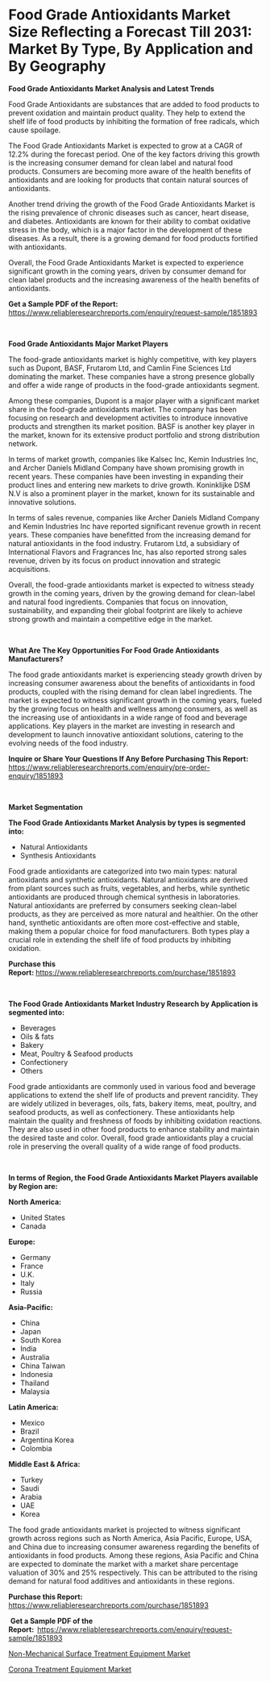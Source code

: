 <p><h1>Food Grade Antioxidants Market Size Reflecting a Forecast Till 2031: Market By Type, By Application and By Geography</h1></p><p><strong>Food Grade Antioxidants Market Analysis and Latest Trends</strong></p>
<p><p>Food Grade Antioxidants are substances that are added to food products to prevent oxidation and maintain product quality. They help to extend the shelf life of food products by inhibiting the formation of free radicals, which cause spoilage.</p><p>The Food Grade Antioxidants Market is expected to grow at a CAGR of 12.2% during the forecast period. One of the key factors driving this growth is the increasing consumer demand for clean label and natural food products. Consumers are becoming more aware of the health benefits of antioxidants and are looking for products that contain natural sources of antioxidants.</p><p>Another trend driving the growth of the Food Grade Antioxidants Market is the rising prevalence of chronic diseases such as cancer, heart disease, and diabetes. Antioxidants are known for their ability to combat oxidative stress in the body, which is a major factor in the development of these diseases. As a result, there is a growing demand for food products fortified with antioxidants.</p><p>Overall, the Food Grade Antioxidants Market is expected to experience significant growth in the coming years, driven by consumer demand for clean label products and the increasing awareness of the health benefits of antioxidants.</p></p>
<p><strong>Get a Sample PDF of the Report:&nbsp;</strong> <a href="https://www.reliableresearchreports.com/enquiry/request-sample/1851893">https://www.reliableresearchreports.com/enquiry/request-sample/1851893</a></p>
<p>&nbsp;</p>
<p><strong>Food Grade Antioxidants Major Market Players</strong></p>
<p><p>The food-grade antioxidants market is highly competitive, with key players such as Dupont, BASF, Frutarom Ltd, and Camlin Fine Sciences Ltd dominating the market. These companies have a strong presence globally and offer a wide range of products in the food-grade antioxidants segment.</p><p>Among these companies, Dupont is a major player with a significant market share in the food-grade antioxidants market. The company has been focusing on research and development activities to introduce innovative products and strengthen its market position. BASF is another key player in the market, known for its extensive product portfolio and strong distribution network.</p><p>In terms of market growth, companies like Kalsec Inc, Kemin Industries Inc, and Archer Daniels Midland Company have shown promising growth in recent years. These companies have been investing in expanding their product lines and entering new markets to drive growth. Koninklijke DSM N.V is also a prominent player in the market, known for its sustainable and innovative solutions.</p><p>In terms of sales revenue, companies like Archer Daniels Midland Company and Kemin Industries Inc have reported significant revenue growth in recent years. These companies have benefitted from the increasing demand for natural antioxidants in the food industry. Frutarom Ltd, a subsidiary of International Flavors and Fragrances Inc, has also reported strong sales revenue, driven by its focus on product innovation and strategic acquisitions.</p><p>Overall, the food-grade antioxidants market is expected to witness steady growth in the coming years, driven by the growing demand for clean-label and natural food ingredients. Companies that focus on innovation, sustainability, and expanding their global footprint are likely to achieve strong growth and maintain a competitive edge in the market.</p></p>
<p>&nbsp;</p>
<p><strong>What Are The Key Opportunities For Food Grade Antioxidants Manufacturers?</strong></p>
<p><p>The food grade antioxidants market is experiencing steady growth driven by increasing consumer awareness about the benefits of antioxidants in food products, coupled with the rising demand for clean label ingredients. The market is expected to witness significant growth in the coming years, fueled by the growing focus on health and wellness among consumers, as well as the increasing use of antioxidants in a wide range of food and beverage applications. Key players in the market are investing in research and development to launch innovative antioxidant solutions, catering to the evolving needs of the food industry.</p></p>
<p><strong>Inquire or Share Your Questions If Any Before Purchasing This Report:</strong> <a href="https://www.reliableresearchreports.com/enquiry/pre-order-enquiry/1851893">https://www.reliableresearchreports.com/enquiry/pre-order-enquiry/1851893</a></p>
<p>&nbsp;</p>
<p><strong>Market Segmentation</strong></p>
<p><strong>The Food Grade Antioxidants Market Analysis by types is segmented into:</strong></p>
<p><ul><li>Natural Antioxidants</li><li>Synthesis Antioxidants</li></ul></p>
<p><p>Food grade antioxidants are categorized into two main types: natural antioxidants and synthetic antioxidants. Natural antioxidants are derived from plant sources such as fruits, vegetables, and herbs, while synthetic antioxidants are produced through chemical synthesis in laboratories. Natural antioxidants are preferred by consumers seeking clean-label products, as they are perceived as more natural and healthier. On the other hand, synthetic antioxidants are often more cost-effective and stable, making them a popular choice for food manufacturers. Both types play a crucial role in extending the shelf life of food products by inhibiting oxidation.</p></p>
<p><strong>Purchase this Report:&nbsp;</strong><a href="https://www.reliableresearchreports.com/purchase/1851893">https://www.reliableresearchreports.com/purchase/1851893</a></p>
<p>&nbsp;</p>
<p><strong>The Food Grade Antioxidants Market Industry Research by Application is segmented into:</strong></p>
<p><ul><li>Beverages</li><li>Oils & fats</li><li>Bakery</li><li>Meat, Poultry & Seafood products</li><li>Confectionery</li><li>Others</li></ul></p>
<p><p>Food grade antioxidants are commonly used in various food and beverage applications to extend the shelf life of products and prevent rancidity. They are widely utilized in beverages, oils, fats, bakery items, meat, poultry, and seafood products, as well as confectionery. These antioxidants help maintain the quality and freshness of foods by inhibiting oxidation reactions. They are also used in other food products to enhance stability and maintain the desired taste and color. Overall, food grade antioxidants play a crucial role in preserving the overall quality of a wide range of food products.</p></p>
<p>&nbsp;</p>
<p><strong>In terms of Region, the Food Grade Antioxidants Market Players available by Region are:</strong></p>
<p>
    <p> <strong> North America: </strong>
        <ul>
            <li>United States</li>
            <li>Canada</li>
        </ul>
        </p> 
    <p> <strong> Europe: </strong>
        <ul>
            <li>Germany</li>
            <li>France</li>
            <li>U.K.</li>
            <li>Italy</li>
            <li>Russia</li>
        </ul>
        </p> 
    <p> <strong> Asia-Pacific: </strong>
        <ul>
            <li>China</li>
            <li>Japan</li>
            <li>South Korea</li>
            <li>India</li>
            <li>Australia</li>
            <li>China Taiwan</li>
            <li>Indonesia</li>
            <li>Thailand</li>
            <li>Malaysia</li>
        </ul>
        </p> 
    <p> <strong> Latin America: </strong>
        <ul>
            <li>Mexico</li>
            <li>Brazil</li>
            <li>Argentina Korea</li>
            <li>Colombia</li>
        </ul>
        </p> 
    <p> <strong> Middle East & Africa: </strong>
        <ul>
            <li>Turkey</li>
            <li>Saudi</li>
            <li>Arabia</li>
            <li>UAE</li>
            <li>Korea</li>
        </ul>
    </p>
    </p>
<p><p>The food grade antioxidants market is projected to witness significant growth across regions such as North America, Asia Pacific, Europe, USA, and China due to increasing consumer awareness regarding the benefits of antioxidants in food products. Among these regions, Asia Pacific and China are expected to dominate the market with a market share percentage valuation of 30% and 25% respectively. This can be attributed to the rising demand for natural food additives and antioxidants in these regions.</p></p>
<p><strong>Purchase this Report: </strong><a href="https://www.reliableresearchreports.com/purchase/1851893">https://www.reliableresearchreports.com/purchase/1851893</a></p>
<p>&nbsp;<strong>Get a Sample PDF of the Report:&nbsp;&nbsp;</strong><a href="https://www.reliableresearchreports.com/enquiry/request-sample/1851893">https://www.reliableresearchreports.com/enquiry/request-sample/1851893</a></p>
<p><strong></strong></p>
<p><p><a href="https://issuu.com/reportprime-2/docs/non-mechanical-surface-treatment-equipment-market-">Non-Mechanical Surface Treatment Equipment Market</a></p><p><a href="https://issuu.com/reportprime-2/docs/corona-treatment-equipment-market-size-2030.pptx">Corona Treatment Equipment Market</a></p></p>